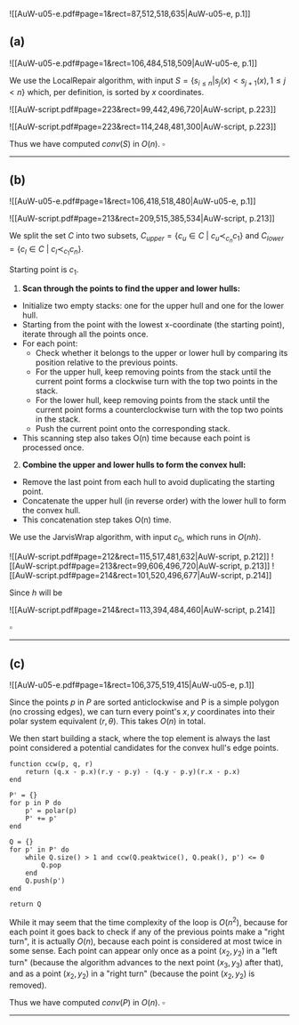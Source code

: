 ![[AuW-u05-e.pdf#page=1&rect=87,512,518,635|AuW-u05-e, p.1]]

## (a)
![[AuW-u05-e.pdf#page=1&rect=106,484,518,509|AuW-u05-e, p.1]]

We use the LocalRepair algorithm, with input $S=\{s_{i\leq n} | s_{j}(x)< s_{j+1}(x), 1\le j < n\}$ which, per definition, is sorted by $x$ coordinates.

![[AuW-script.pdf#page=223&rect=99,442,496,720|AuW-script, p.223]]

![[AuW-script.pdf#page=223&rect=114,248,481,300|AuW-script, p.223]]

Thus we have computed $conv(S)$ in $O(n)$.
$\square$
___


## (b)
![[AuW-u05-e.pdf#page=1&rect=106,418,518,480|AuW-u05-e, p.1]]

![[AuW-script.pdf#page=213&rect=209,515,385,534|AuW-script, p.213]]

We split the set $C$ into two subsets, $C_{upper}=\{c_{u}\in C \ | \ c_{u}\prec_{c_{n}}c_{1}\}$ and $C_{lower} =\{c_{l}\in C \ | \ c_{l}\prec_{c_{1}}c_{n}\}$.


Starting point is $c_1$.
   
1. **Scan through the points to find the upper and lower hulls:**
- Initialize two empty stacks: one for the upper hull and one for the lower hull.
- Starting from the point with the lowest x-coordinate (the starting point), iterate through all the points once.
- For each point:
	- Check whether it belongs to the upper or lower hull by comparing its position relative to the previous points.
	- For the upper hull, keep removing points from the stack until the current point forms a clockwise turn with the top two points in the stack.
	- For the lower hull, keep removing points from the stack until the current point forms a counterclockwise turn with the top two points in the stack.
	- Push the current point onto the corresponding stack.
- This scanning step also takes O(n) time because each point is processed once.
  
2. **Combine the upper and lower hulls to form the convex hull:**
- Remove the last point from each hull to avoid duplicating the starting point.
- Concatenate the upper hull (in reverse order) with the lower hull to form the convex hull.
- This concatenation step takes O(n) time.















We use the JarvisWrap algorithm, with input $c_0$, which runs in $O(nh)$.

![[AuW-script.pdf#page=212&rect=115,517,481,632|AuW-script, p.212]]
![[AuW-script.pdf#page=213&rect=99,606,496,720|AuW-script, p.213]]
![[AuW-script.pdf#page=214&rect=101,520,496,677|AuW-script, p.214]]

Since $h$ will be

![[AuW-script.pdf#page=214&rect=113,394,484,460|AuW-script, p.214]]

$\square$
___


## (c)
![[AuW-u05-e.pdf#page=1&rect=106,375,519,415|AuW-u05-e, p.1]]

Since the points $p$ in $P$ are sorted anticlockwise and P is a simple polygon (no crossing edges), we can turn every point's $x, y$ coordinates into their polar system equivalent ($r, \theta$). This takes $O(n)$ in total. 

We then start building a stack, where the top element is always the last point considered a potential candidates for the convex hull's edge points.

```
function ccw(p, q, r)
	return (q.x - p.x)(r.y - p.y) - (q.y - p.y)(r.x - p.x)
end

P' = {}
for p in P do
	p' = polar(p)
	P' += p'
end

Q = {}
for p' in P' do
	while Q.size() > 1 and ccw(Q.peaktwice(), Q.peak(), p') <= 0
		Q.pop
	end
	Q.push(p')
end

return Q
```

While it may seem that the time complexity of the loop is $O(n^2)$, because for each point it goes back to check if any of the previous points make a "right turn", it is actually $O(n)$, because each point is considered at most twice in some sense. Each point can appear only once as a point $(x_2, y_2)$ in a "left turn" (because the algorithm advances to the next point $(x_{3},y_{3})$ after that), and as a point $(x_{2},y_{2})$ in a "right turn" (because the point $(x_{2},y_{2})$ is removed).

Thus we have computed $conv(P)$ in $O(n)$.
$\square$
___
